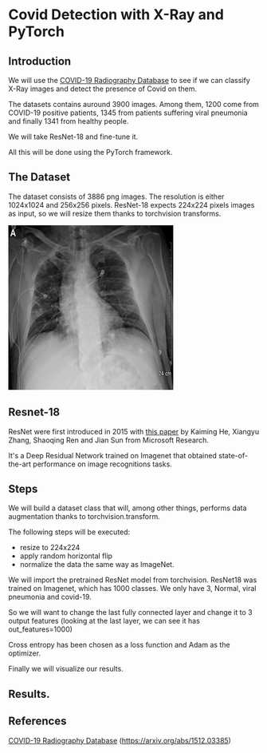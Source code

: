 # Covid Detection with X-Ray and PyTorch 

## Introduction

We will use the [COVID-19 Radiography Database](https://www.kaggle.com/tawsifurrahman/covid19-radiography-database) to see if we can classify X-Ray images and detect the presence of Covid on them.

The datasets contains auround 3900 images. Among them, 1200 come from COVID-19 positive patients, 1345 from patients suffering viral pneumonia and finally 1341 from healthy people.

We will take ResNet-18 and fine-tune it.

All this will be done using the PyTorch framework.

## The Dataset

The dataset consists of 3886 png images. The resolution is either 1024x1024 and 256x256 pixels. ResNet-18 expects 224x224 pixels images as input, so we will resize them thanks to torchvision transforms.

![X-ray of a Covid-19 positive patient](./docs/COVID_1128.png )


## Resnet-18   

ResNet were first introduced in 2015 with [this paper](https://arxiv.org/abs/1512.03385) by Kaiming He, Xiangyu Zhang, Shaoqing Ren and Jian Sun from Microsoft Research. 

It's a Deep Residual Network trained on Imagenet that obtained state-of-the-art performance on image recognitions tasks.

## Steps

We will build a dataset class that will, among other things, performs data augmentation thanks to torchvision.transform.

The following steps will be executed:
* resize to 224x224
* apply random horizontal flip
* normalize the data the same way as ImageNet.

We will import the pretrained ResNet model from torchvision. 
ResNet18 was trained on Imagenet, which has 1000 classes. We only have 3, Normal, viral pneumonia and covid-19.

So we will want to change the last fully connected layer and change it to 3 output features (looking at the last layer, we can see it has out_features=1000)

Cross entropy has been chosen as a loss function and Adam as the optimizer.

Finally we will visualize our results.

## Results.

## References

[COVID-19 Radiography Database](https://www.kaggle.com/tawsifurrahman/covid19-radiography-database) 
(https://arxiv.org/abs/1512.03385)

